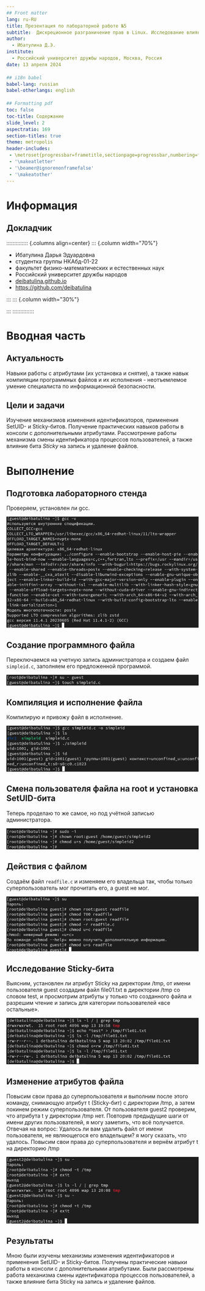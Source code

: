 ```yaml
---
## Front matter
lang: ru-RU
title: Презентация по лабораторной работе №5
subtitle:  Дискреционное разграничение прав в Linux. Исследование влияния дополнительных атрибутов
author:
  - Ибатулина Д.Э.
institute:
  - Российский университет дружбы народов, Москва, Россия
date: 13 апреля 2024

## i18n babel
babel-lang: russian
babel-otherlangs: english

## Formatting pdf
toc: false
toc-title: Содержание
slide_level: 2
aspectratio: 169
section-titles: true
theme: metropolis
header-includes:
 - \metroset{progressbar=frametitle,sectionpage=progressbar,numbering=fraction}
 - '\makeatletter'
 - '\beamer@ignorenonframefalse'
 - '\makeatother'
---
```


# Информация

## Докладчик

:::::::::::::: {.columns align=center}
::: {.column width="70%"}

  * Ибатулина Дарья Эдуардовна
  * студентка группы НКАбд-01-22
  * факультет физико-математических и естественных наук
  * Российский университет дружбы народов
  * [deibatulina.github.io](mailto:1132226434@pfur.ru)
  * <https://github.com/deibatulina>

:::
::: {.column width="30%"}

:::
::::::::::::::

# Вводная часть

## Актуальность

Навыки работы с атрибутами (их установка и снятие), а также навык компиляции программных файлов и их исполнения - неотъемлемое умение специалиста по информационной безопасности.

## Цели и задачи

Изучение механизмов изменения идентификаторов, применения SetUID- и Sticky-битов. Получение практических навыков работы в консоли с дополнительными атрибутами. Рассмотрение работы механизма смены идентификатора процессов пользователей, а также влияние бита *Sticky* на запись и удаление файлов.

# Выполнение

## Подготовка лабораторного стенда

Проверяем, установлен ли gcc.

![](image/1.jpg)

## Создание программного файла

Переключаемся на учетную запись администратора и создаем файл `simpleid.c`, заполняем его предложенной программой.

![](image/3.jpg)

## Компиляция и исполнение файла

Компилирую и привожу файл в исполнение.

![](image/5.jpg)

## Смена пользователя файла на root и установка SetUID-бита

Теперь проделаю то же самое, но под учётной записью администратора.

![](image/8.jpg)

## Действия с файлом

Создаём файл `readfile.c` и изменяем его владельца так, чтобы только суперпользователь мог прочитать его, а guest не мог.

![](image/11.jpg)

## Исследование Sticky-бита

Выясним, установлен ли атрибут Sticky на директории /tmp, от имени пользователя guest создадим файл file01.txt в директории /tmp со словом test, и просмотрим атрибуты у только что созданного файла и разрешим чтение и запись для категории пользователей «все остальные».

![](image/15.jpg)

## Изменение атрибутов файла

Повысим свои права до суперпользователя и выполним после этого команду, снимающую атрибут t (Sticky-бит) с директории /tmp, а затем покинем режим суперпользователя. От пользователя guest2 проверим, что атрибута t у директории /tmp нет.
Повторив предыдущие шаги от имени других пользователей, я могу заметить, что всё получается. 
Отвечая на вопрос: Удалось ли вам удалить файл от имени пользователя, не являющегося его владельцем? я могу сказать, что удалось.
Повысим свои права до суперпользователя и вернём атрибут t на директорию /tmp

![](image/17.jpg)

## Результаты

Мною были изучены механизмы изменения идентификаторов и применения SetUID- и Sticky-битов. Получены практические навыки работы в консоли с дополнительными атрибутами. Были рассмотрены работа механизма смены идентификатора процессов пользователей, а также влияние бита Sticky на запись и удаление файлов.



